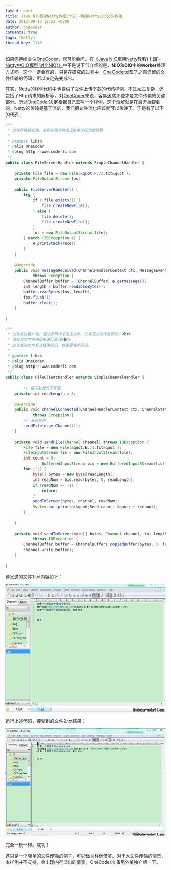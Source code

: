 ```yaml
---
layout: post
title: Java NIO框架Netty教程(十五)-利用Netty进行文件传输
date: 2012-09-13 12:53 +0800
author: onecoder
comments: true
tags: [Netty]
thread_key: 1140
---
```

如果您持续关注<a href="http://www.coderli.com">OneCoder</a>，您可能会问，在<a href="http://www.coderli.com/netty-oio-nio">《Java NIO框架Netty教程(十四)- Netty中OIO模型(对比NIO)》</a>中不是说下节介绍的是，**NIO**和**OIO**中的**worker**处理方式吗。这个一定会有的，只是在研究的过程中，<a href="http://www.coderli.com">OneCoder</a>发现了之前遗留的文件传输的代码，所以决定先完成它。

其实，Netty的样例代码中也提供了文件上传下载的代码样例，不过太过复杂，还包括了Http请求的解析等，对<a href="http://www.coderli.com">OneCoder</a>来说，容易迷惑那些才是文件传输的关键部分。所以<a href="http://www.coderli.com">OneCoder</a>决定根据自己去写一个样例，这个理解就是在最开始提到的，Netty的传输是基于流的，我们把文件流化应该就可以传递了。于是有了以下的代码：

```java
/**
 * 文件传输接收端，没有处理文件发送结束关闭流的情景
 * 
 * @author lihzh
 * @alia OneCoder
 * @blog http://www.coderli.com
 */
public class FileServerHandler extends SimpleChannelHandler {

	private File file = new File(&quot;F:/2.txt&quot;);
	private FileOutputStream fos;

	public FileServerHandler() {
		try {
			if (!file.exists()) {
				file.createNewFile();
			} else {
				file.delete();
				file.createNewFile();
			}
			fos = new FileOutputStream(file);
		} catch (IOException e) {
			e.printStackTrace();
		}
	}

	@Override
	public void messageReceived(ChannelHandlerContext ctx, MessageEvent e)
			throws Exception {
		ChannelBuffer buffer = (ChannelBuffer) e.getMessage();
		int length = buffer.readableBytes();
		buffer.readBytes(fos, length);
		fos.flush();
		buffer.clear();
	}

}
```

```java
/**
 * 文件发送客户端，通过字节流来发送文件，仅实现文件传输部分，<br>
 * 没有对文件传输结束进行处理<br>
 * 应该发送文件发送结束标识，供接受端关闭流。
 * 
 * @author lihzh
 * @alia OneCoder
 * @blog http://www.coderli.com
 */
public class FileClientHandler extends SimpleChannelHandler {

        // 每次处理的字节数
	private int readLength = 8;

	@Override
	public void channelConnected(ChannelHandlerContext ctx, ChannelStateEvent e)
			throws Exception {
		// 发送文件
		sendFile(e.getChannel());
	}

	private void sendFile(Channel channel) throws IOException {
		File file = new File(&quot;E:/1.txt&quot;);
		FileInputStream fis = new FileInputStream(file);
		int count = 0;
                BufferedInputStream bis = new BufferedInputStream(fis);
		for (;;) {
			byte[] bytes = new byte[readLength];
			int readNum = bis.read(bytes, 0, readLength);
			if (readNum == -1) {
				return;
			}
			sendToServer(bytes, channel, readNum);
			System.out.println(&quot;Send count: &quot; + ++count);
		}

	}

	private void sendToServer(byte[] bytes, Channel channel, int length)
			throws IOException {
		ChannelBuffer buffer = ChannelBuffers.copiedBuffer(bytes, 0, length);
		channel.write(buffer);
	}

}
```

待发送的文件1.txt内容如下：

<img alt="" src="/images/oldposts/2OWBx.jpg" style="height: 401px; width: 630px; " />

运行上述代码，接受到的文件2.txt结果：

<img alt="" src="/images/oldposts/L4ywi.jpg" style="width: 630px; " />

完全一模一样。成功！

这只是一个简单的文件传输的例子，可以做为样例借鉴。对于大文件传输的情景，本样例并不支持，会出现内存溢出的情景，OneCoder准备另外单独介绍一下。

